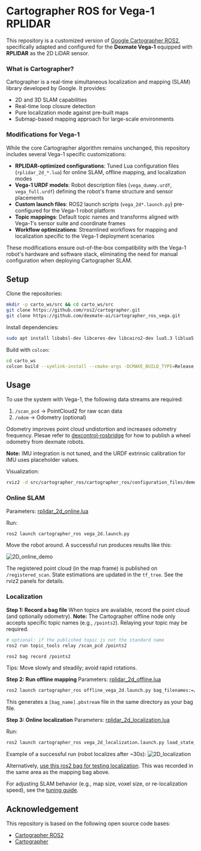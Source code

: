 # Cartographer ROS for Vega-1 RPLIDAR

This repository is a customized version of [Google Cartographer ROS2](https://github.com/ros2/cartographer_ros.git), specifically adapted and configured for the **Dexmate Vega-1** equipped with **RPLIDAR** as the 2D LiDAR sensor.

### What is Cartographer?

Cartographer is a real-time simultaneous localization and mapping (SLAM) library developed by Google. It provides:
- 2D and 3D SLAM capabilities
- Real-time loop closure detection
- Pure localization mode against pre-built maps
- Submap-based mapping approach for large-scale environments

### Modifications for Vega-1

While the core Cartographer algorithm remains unchanged, this repository includes several Vega-1 specific customizations:

- **RPLIDAR-optimized configurations**: Tuned Lua configuration files (`rplidar_2d_*.lua`) for online SLAM, offline mapping, and localization modes
- **Vega-1 URDF models**: Robot description files (`vega_dummy.urdf`, `vega_full.urdf`) defining the robot's frame structure and sensor placements
- **Custom launch files**: ROS2 launch scripts (`vega_2d*.launch.py`) pre-configured for the Vega-1 robot platform
- **Topic mappings**: Default topic names and transforms aligned with Vega-1's sensor suite and coordinate frames
- **Workflow optimizations**: Streamlined workflows for mapping and localization specific to the Vega-1 deployment scenarios

These modifications ensure out-of-the-box compatibility with the Vega-1 robot's hardware and software stack, eliminating the need for manual configuration when deploying Cartographer SLAM.

## Setup

Clone the repositories:
```bash
mkdir -p carto_ws/src && cd carto_ws/src
git clone https://github.com/ros2/cartographer.git
git clone https://github.com/dexmate-ai/cartographer_ros_vega.git
```

Install dependencies:
```bash
sudo apt install libabsl-dev libceres-dev libcairo2-dev lua5.3 liblua5.3-dev protobuf-compiler libprotobuf-dev
```

Build with `colcon`:
```bash
cd carto_ws
colcon build --symlink-install --cmake-args -DCMAKE_BUILD_TYPE=Release
```

## Usage

To use the system with Vega-1, the following data streams are required:
1. `/scan_pcd` → PointCloud2 for raw scan data
2. `/odom` → Odometry (optional)

Odometry improves point cloud undistortion and increases odometry frequency. Plesae refer to [dexcontrol-rosbridge](https://github.com/dexmate-ai/dexcontrol-rosbridge) for how to publish a wheel odometry from dexmate robots.

**Note:** IMU integration is not tuned, and the URDF extrinsic calibration for IMU uses placeholder values.

Visualization:
```bash
rviz2 -d src/cartographer_ros/cartographer_ros/configuration_files/demo_2d.rviz
```

### Online SLAM

Parameters: [rplidar_2d_online.lua](./cartographer_ros/configuration_files/rplidar_2d_online.lua)

Run:
```bash
ros2 launch cartographer_ros vega_2d.launch.py
```

Move the robot around. A successful run produces results like this:

![2D_online_demo](./images/online_slam_demo.gif)

The registered point cloud (in the map frame) is published on `/registered_scan`. State estimations are updated in the `tf_tree`. See the rviz2 panels for details.

### Localization

**Step 1: Record a bag file**
When topics are available, record the point cloud (and optionally odometry).
**Note:** The Cartographer offline node only accepts specific topic names (e.g., `/points2`). Relaying your topic may be required.

```bash
# optional: if the published topic is not the standard name
ros2 run topic_tools relay /scan_pcd /points2

ros2 bag record /points2
```

Tips: Move slowly and steadily; avoid rapid rotations.

**Step 2: Run offline mapping**
Parameters: [rplidar_2d_offline.lua](./cartographer_ros/configuration_files/rplidar_2d_offline.lua)

```bash
ros2 launch cartographer_ros offline_vega_2d.launch.py bag_filenames:=/path/to/mapping_data/mapping_data_0.mcap
```

This generates a `[bag_name].pbstream` file in the same directory as your bag file.

**Step 3: Online localization**
Parameters: [rplidar_2d_localization.lua](./cartographer_ros/configuration_files/rplidar_2d_localization.lua)

Run:
```bash
ros2 launch cartographer_ros vega_2d_localization.launch.py load_state_filename:=/path/to/your/pbstream
```

Example of a successful run (robot localizes after ~30s):
![2D_localization](./images/offline_localization.gif)

Alternatively, [use this ros2 bag for testing localization](./data/bag_localization.mcap). This was recorded in the same area as the mapping bag above.

For adjusting SLAM behavior (e.g., map size, voxel size, or re-localization speed), see the [tuning guide](https://google-cartographer-ros.readthedocs.io/en/latest/tuning.html).

## Acknowledgement
This repository is based on the following open source code bases:
- [Cartographer ROS2](https://github.com/ros2/cartographer_ros.git)
- [Cartographer](https://github.com/ros2/cartographer.git)
